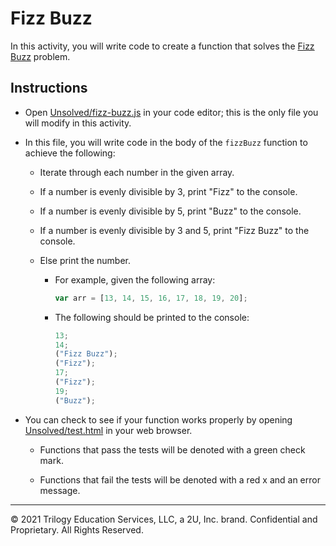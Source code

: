 # Fizz Buzz

In this activity, you will write code to create a function that solves the [Fizz Buzz](https://en.wikipedia.org/wiki/Fizz_buzz) problem.

## Instructions

- Open [Unsolved/fizz-buzz.js](Unsolved/fizz-buzz.js) in your code editor; this is the only file you will modify in this activity.

- In this file, you will write code in the body of the `fizzBuzz` function to achieve the following:

  - Iterate through each number in the given array.

  - If a number is evenly divisible by 3, print "Fizz" to the console.

  - If a number is evenly divisible by 5, print "Buzz" to the console.

  - If a number is evenly divisible by 3 and 5, print "Fizz Buzz" to the console.

  - Else print the number.

    - For example, given the following array:

      ```js
      var arr = [13, 14, 15, 16, 17, 18, 19, 20];
      ```

    - The following should be printed to the console:

      ```js
      13;
      14;
      ("Fizz Buzz");
      ("Fizz");
      17;
      ("Fizz");
      19;
      ("Buzz");
      ```

- You can check to see if your function works properly by opening [Unsolved/test.html](Unsolved/test.html) in your web browser.

  - Functions that pass the tests will be denoted with a green check mark.

  - Functions that fail the tests will be denoted with a red x and an error message.

---
© 2021 Trilogy Education Services, LLC, a 2U, Inc. brand. Confidential and Proprietary. All Rights Reserved.
